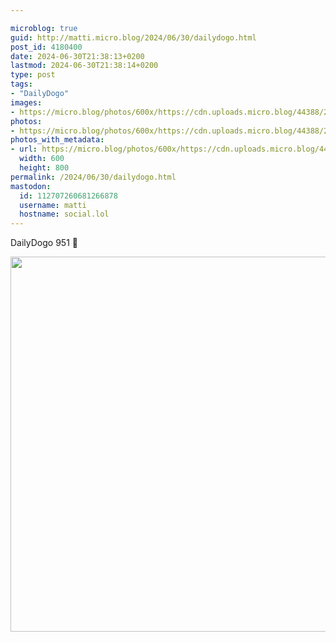 ```yaml
---

microblog: true
guid: http://matti.micro.blog/2024/06/30/dailydogo.html
post_id: 4180400
date: 2024-06-30T21:38:13+0200
lastmod: 2024-06-30T21:38:14+0200
type: post
tags:
- "DailyDogo"
images:
- https://micro.blog/photos/600x/https://cdn.uploads.micro.blog/44388/2024/71cad5ed558a4a098aa11f13a0320d80.jpg
photos:
- https://micro.blog/photos/600x/https://cdn.uploads.micro.blog/44388/2024/71cad5ed558a4a098aa11f13a0320d80.jpg
photos_with_metadata:
- url: https://micro.blog/photos/600x/https://cdn.uploads.micro.blog/44388/2024/71cad5ed558a4a098aa11f13a0320d80.jpg
  width: 600
  height: 800
permalink: /2024/06/30/dailydogo.html
mastodon:
  id: 112707260681266878
  username: matti
  hostname: social.lol
---
```

DailyDogo 951 🐶

<img src="/media/uploads/2024/71cad5ed558a4a098aa11f13a0320d80.jpg" width="600" alt="" />

